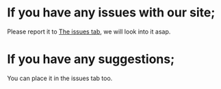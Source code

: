 # If you have any issues with our site;
Please report it to <a href="https://github.com/SuperStorage/site-bugs/issues">The issues tab</a>, we will look into it asap.

# If you have any suggestions;
You can place it in the issues tab too.
